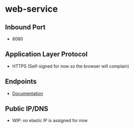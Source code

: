 # web-service

## Inbound Port

* 8080

## Application Layer Protocol

* HTTPS (Self-signed for now so the browser will complain)

## Endpoints

* [Documentation](ENDPOINTS.md)

## Public IP/DNS

* WIP: no elastic IP is assigned for now
